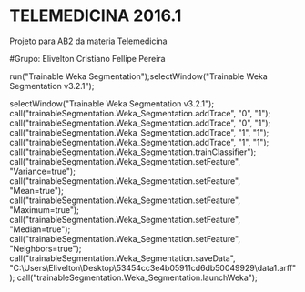 # TELEMEDICINA 2016.1
Projeto para AB2 da materia Telemedicina

#Grupo: 
  Elivelton Cristiano 
  Fellipe Pereira



run("Trainable Weka Segmentation");selectWindow("Trainable Weka Segmentation v3.2.1");

selectWindow("Trainable Weka Segmentation v3.2.1");
call("trainableSegmentation.Weka_Segmentation.addTrace", "0", "1");
call("trainableSegmentation.Weka_Segmentation.addTrace", "0", "1");
call("trainableSegmentation.Weka_Segmentation.addTrace", "1", "1");
call("trainableSegmentation.Weka_Segmentation.addTrace", "1", "1");
call("trainableSegmentation.Weka_Segmentation.trainClassifier");
call("trainableSegmentation.Weka_Segmentation.setFeature", "Variance=true");
call("trainableSegmentation.Weka_Segmentation.setFeature", "Mean=true");
call("trainableSegmentation.Weka_Segmentation.setFeature", "Maximum=true");
call("trainableSegmentation.Weka_Segmentation.setFeature", "Median=true");
call("trainableSegmentation.Weka_Segmentation.setFeature", "Neighbors=true");
call("trainableSegmentation.Weka_Segmentation.saveData", "C:\\Users\\Elivelton\\Desktop\\53454cc3e4b05911cd6db50049929\\data1.arff");
call("trainableSegmentation.Weka_Segmentation.launchWeka");
